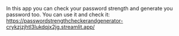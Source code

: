 In this app you can check your password strength and generate you password too. You can use it and check it: https://passwordstrengthcheckerandgenerator-crykzjzjhtl3lukdqjx2jg.streamlit.app/
